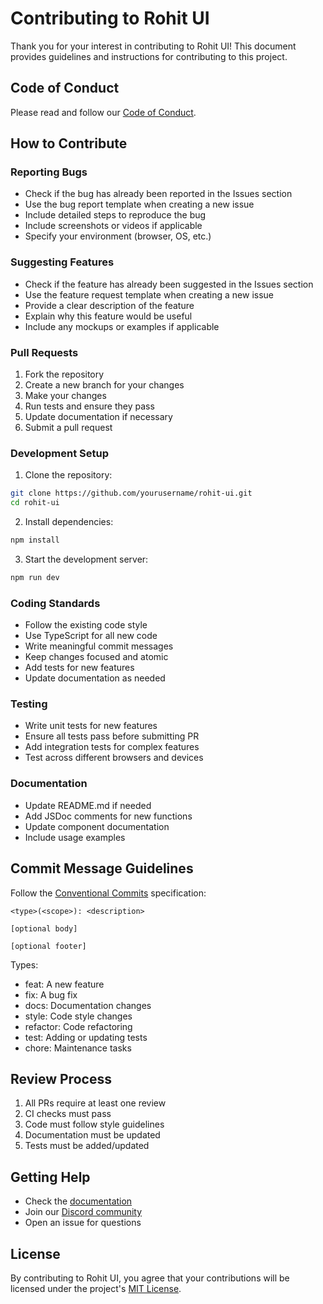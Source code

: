# Contributing to Rohit UI

Thank you for your interest in contributing to Rohit UI! This document provides guidelines and instructions for contributing to this project.

## Code of Conduct

Please read and follow our [Code of Conduct](CODE_OF_CONDUCT.md).

## How to Contribute

### Reporting Bugs

- Check if the bug has already been reported in the Issues section
- Use the bug report template when creating a new issue
- Include detailed steps to reproduce the bug
- Include screenshots or videos if applicable
- Specify your environment (browser, OS, etc.)

### Suggesting Features

- Check if the feature has already been suggested in the Issues section
- Use the feature request template when creating a new issue
- Provide a clear description of the feature
- Explain why this feature would be useful
- Include any mockups or examples if applicable

### Pull Requests

1. Fork the repository
2. Create a new branch for your changes
3. Make your changes
4. Run tests and ensure they pass
5. Update documentation if necessary
6. Submit a pull request

### Development Setup

1. Clone the repository:

```bash
git clone https://github.com/yourusername/rohit-ui.git
cd rohit-ui
```

2. Install dependencies:

```bash
npm install
```

3. Start the development server:

```bash
npm run dev
```

### Coding Standards

- Follow the existing code style
- Use TypeScript for all new code
- Write meaningful commit messages
- Keep changes focused and atomic
- Add tests for new features
- Update documentation as needed

### Testing

- Write unit tests for new features
- Ensure all tests pass before submitting PR
- Add integration tests for complex features
- Test across different browsers and devices

### Documentation

- Update README.md if needed
- Add JSDoc comments for new functions
- Update component documentation
- Include usage examples

## Commit Message Guidelines

Follow the [Conventional Commits](https://www.conventionalcommits.org/) specification:

```
<type>(<scope>): <description>

[optional body]

[optional footer]
```

Types:

- feat: A new feature
- fix: A bug fix
- docs: Documentation changes
- style: Code style changes
- refactor: Code refactoring
- test: Adding or updating tests
- chore: Maintenance tasks

## Review Process

1. All PRs require at least one review
2. CI checks must pass
3. Code must follow style guidelines
4. Documentation must be updated
5. Tests must be added/updated

## Getting Help

- Check the [documentation](https://rohit-ui.com/docs)
- Join our [Discord community](https://discord.gg/rohit-ui)
- Open an issue for questions

## License

By contributing to Rohit UI, you agree that your contributions will be licensed under the project's [MIT License](LICENSE).
